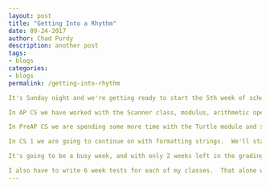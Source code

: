 ```yaml
---
layout: post
title: "Getting Into a Rhythm"
date: 09-24-2017
author: Chad Purdy
description: another post
tags:
- blogs
categories:
- blogs
permalink: /getting-into-rhythm

It's Sunday night and we're getting ready to start the 5th week of school.  This coming weeks' activities are playing through my head and I'm trying to keep from forgetting things.

In AP CS we have worked with the Scanner class, modulus, arithmetic operations, and basic string operations.  This coming week, we will be going over basic void methods, conidtionals, and binary numbers.  Lots of new info!

In PreAP CS we are spending some more time with the Turtle module and students will be able to get creative by creating their own functions to draw a simple landscape of their choosing.  Halloween is coming, so I anticipate pumpkins and such.

In CS 1 we are going to continue on with formatting strings.  We'll start the week off with them making their own MadLibs in Python.  Then, I'll introduce defining functions with and without parameters.  

It's going to be a busy week, and with only 2 weeks left in the grading period, I'm expecting more and more students to start to care about their grades.  

I also have to write 6 week tests for each of my classes.  That alone will be a time consuming process that I'm not particularly excited to get started on.  I think that writing exams is probably my least favorite part of teaching (right up there with grading in general).  Perhaps I can find a faster way to write and grade these 6 week tests.  I'll have to give that some more thought.
---
```

